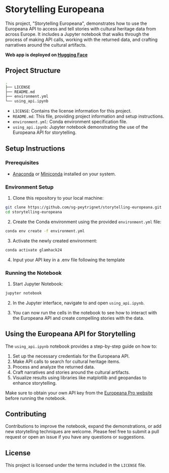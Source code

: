 # Storytelling Europeana

This project, "Storytelling Europeana", demonstrates how to use the Europeana API to access and tell stories with cultural heritage data from across Europe. It includes a Jupyter notebook that walks through the process of making API calls, working with the returned data, and crafting narratives around the cultural artifacts.

**Web app is deployed on [Hugging Face](https://huggingface.co/spaces/sgpeytrignet/europeana-data-explorer)**

## Project Structure

```bash
.
├── LICENSE
├── README.md
├── environment.yml
└── using_api.ipynb
```

- `LICENSE`: Contains the license information for this project.
- `README.md`: This file, providing project information and setup instructions.
- `environment.yml`: Conda environment specification file.
- `using_api.ipynb`: Jupyter notebook demonstrating the use of the Europeana API for storytelling.

## Setup Instructions

### Prerequisites

- [Anaconda](https://www.anaconda.com/products/distribution) or [Miniconda](https://docs.conda.io/en/latest/miniconda.html) installed on your system.

### Environment Setup

1. Clone this repository to your local machine:

```bash
git clone https://github.com/sg-peytrignet/storytelling-europeana.git
cd storytelling-europeana
```

2. Create the Conda environment using the provided `environment.yml` file:

```bash
conda env create -f environment.yml
```

3. Activate the newly created environment:

```bash
conda activate glamhack24
```

4. Input your API key in a .env file following the template

### Running the Notebook

1. Start Jupyter Notebook:

```bash
jupyter notebook
```

2. In the Jupyter interface, navigate to and open `using_api.ipynb`.

3. You can now run the cells in the notebook to see how to interact with the Europeana API and create compelling stories with the data.

## Using the Europeana API for Storytelling

The `using_api.ipynb` notebook provides a step-by-step guide on how to:

1. Set up the necessary credentials for the Europeana API.
2. Make API calls to search for cultural heritage items.
3. Process and analyze the returned data.
4. Craft narratives and stories around the cultural artifacts.
5. Visualize results using libraries like matplotlib and geopandas to enhance storytelling.

Make sure to obtain your own API key from the [Europeana Pro website](https://pro.europeana.eu/page/get-api) before running the notebook.

## Contributing

Contributions to improve the notebook, expand the demonstrations, or add new storytelling techniques are welcome. Please feel free to submit a pull request or open an issue if you have any questions or suggestions.

## License

This project is licensed under the terms included in the `LICENSE` file.